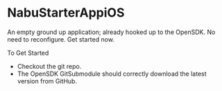# NabuStarterAppiOS
An empty ground up application; already hooked up to the OpenSDK. No need to reconfigure. Get started now.

To Get Started
- Checkout the git repo. 
- The OpenSDK GitSubmodule should correctly download the latest version from GitHub.
